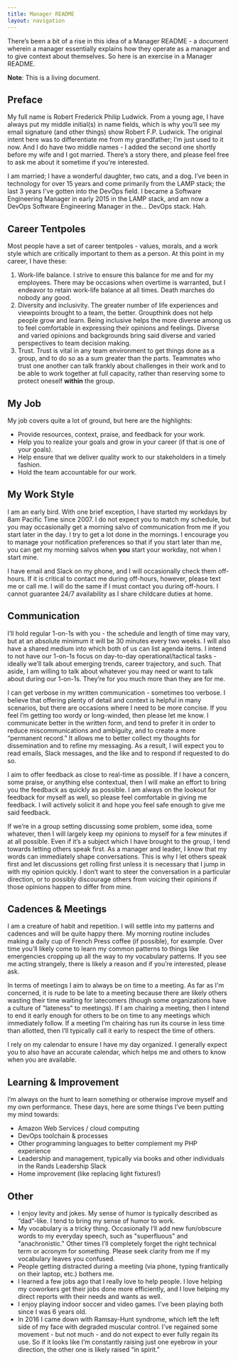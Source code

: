 ```yaml
---
title: Manager README
layout: navigation
---
```


There’s been a bit of a rise in this idea of a Manager README - a document
wherein a manager essentially explains how they operate as a manager and to give
context about themselves. So here is an exercise in a Manager README.

**Note**: This is a living document.

## Preface

My full name is Robert Frederick Philip Ludwick. From a young age, I have always
put my middle initial(s) in name fields, which is why you’ll see my email
signature (and other things) show Robert F.P. Ludwick. The original intent here
was to differentiate me from my grandfather; I’m just used to it now. And I do
have two middle names - I added the second one shortly before my wife and I got
married. There’s a story there, and please feel free to ask me about it sometime
if you're interested.

I am married; I have a wonderful daughter, two cats, and a dog. I’ve been in
technology for over 15 years and come primarily from the LAMP stack; the last 3
years I've gotten into the DevOps field. I became a Software Engineering Manager
in early 2015 in the LAMP stack, and am now a DevOps Software Engineering
Manager in the... DevOps stack. Hah.

## Career Tentpoles

Most people have a set of career tentpoles - values, morals, and a work style
which are critically important to them as a person. At this point in my career,
I have these:

1. Work-life balance. I strive to ensure this balance for me and for my
employees. There may be occasions when overtime is warranted, but I endeavor to
retain work-life balance at all times. Death marches do nobody any good.
2. Diversity and inclusivity. The greater number of life experiences and
viewpoints brought to a team, the better. Groupthink does not help people grow
and learn. Being inclusive helps the more diverse among us to feel comfortable
in expressing their opinions and feelings. Diverse and varied opinions and
backgrounds bring said diverse and varied perspectives to team decision making.
3. Trust. Trust is vital in any team environment to get things done as a group,
and to do so as a sum greater than the parts. Teammates who trust one another
can talk frankly about challenges in their work and to be able to work together
at full capacity, rather than reserving some to protect oneself **within** the
group.

## My Job

My job covers quite a lot of ground, but here are the highlights:

* Provide resources, context, praise, and feedback for your work.
* Help you to realize your goals and grow in your career (if that is one of your
goals).
* Help ensure that we deliver quality work to our stakeholders in a timely
fashion.
* Hold the team accountable for our work.

## My Work Style

I am an early bird. With one brief exception, I have started my workdays by 8am
Pacific Time since 2007. I do not expect you to match my schedule, but you may
occasionally get a morning salvo of communication from me if you start later in
the day. I try to get a lot done in the mornings. I encourage you to manage your
notification preferences so that if you start later than me, you can get my
morning salvos when **you** start your workday, not when I start mine.

I have email and Slack on my phone, and I will occasionally check them
off-hours. If it is critical to contact me during off-hours, however, please
text me or call me. I will do the same if I must contact you during off-hours. I
cannot guarantee 24/7 availability as I share childcare duties at home.

## Communication

I’ll hold regular 1-on-1s with you - the schedule and length of time may vary,
but at an absolute minimum it will be 30 minutes every two weeks. I will also
have a shared medium into which both of us can list agenda items. I intend to
not have our 1-on-1s focus on day-to-day operational/tactical tasks - ideally
we’ll talk about emerging trends, career trajectory, and such. That aside, I am
willing to talk about whatever you may need or want to talk about during our
1-on-1s. They’re for you much more than they are for me.

I can get verbose in my written communication - sometimes too verbose. I believe
that offering plenty of detail and context is helpful in many scenarios, but
there are occasions where I need to be more concise. If you feel I’m getting too
wordy or long-winded, then please let me know. I communicate better in the
written form, and tend to prefer it in order to reduce miscommunications and
ambiguity, and to create a more “permanent record.” It allows me to better
collect my thoughts for dissemination and to refine my messaging. As a result, I
will expect you to read emails, Slack messages, and the like and to respond if
requested to do so.

I aim to offer feedback as close to real-time as possible. If I have a concern,
some praise, or anything else contextual, then I will make an effort to bring
you the feedback as quickly as possible. I am always on the lookout for feedback
for myself as well, so please feel comfortable in giving me feedback. I will
actively solicit it and hope you feel safe enough to give me said feedback.

If we’re in a group setting discussing some problem, some idea, some whatever,
then I will largely keep my opinions to myself for a few minutes if at all
possible. Even if it’s a subject which I have brought to the group, I tend
towards letting others speak first. As a manager and leader, I know that my
words can immediately shape conversations. This is why I let others speak first
and let discussions get rolling first unless it is necessary that I jump in with
my opinion quickly. I don’t want to steer the conversation in a particular
direction, or to possibly discourage others from voicing their opinions if those
opinions happen to differ from mine.

## Cadences & Meetings

I am a creature of habit and repetition. I will settle into my patterns and
cadences and will be quite happy there. My morning routine includes making a
daily cup of French Press coffee (if possible), for example. Over time you’ll
likely come to learn my common patterns to things like emergencies cropping up
all the way to my vocabulary patterns. If you see me acting strangely, there is
likely a reason and if you’re interested, please ask.

In terms of meetings I aim to always be on time to a meeting. As far as I'm
concerned, it is rude to be late to a meeting because there are likely others
wasting their time waiting for latecomers (though some organizations have a
culture of "lateness" to meetings). If I am chairing a meeting, then I intend to
end it early enough for others to be on time to any meetings which immediately
follow. If a meeting I’m chairing has run its course in less time than allotted,
then I’ll typically call it early to respect the time of others.

I rely on my calendar to ensure I have my day organized. I generally expect you
to also have an accurate calendar, which helps me and others to know when you
are available.

## Learning & Improvement

I’m always on the hunt to learn something or otherwise improve myself and my own
performance. These days, here are some things I’ve been putting my mind towards:

* Amazon Web Services / cloud computing
* DevOps toolchain & processes
* Other programming languages to better complement my PHP experience
* Leadership and management, typically via books and other individuals in the
Rands Leadership Slack
* Home improvement (like replacing light fixtures!)

## Other

* I enjoy levity and jokes. My sense of humor is typically described as
“dad”-like. I tend to bring my sense of humor to work.
* My vocabulary is a tricky thing. Occasionally I’ll add new fun/obscure words
to my everyday speech, such as "superfluous" and "anachronistic." Other times
I’ll completely forget the right technical term or acronym for something. Please
seek clarity from me if my vocabulary leaves you confused.
* People getting distracted during a meeting (via phone, typing frantically on
their laptop, etc.) bothers me.
* I learned a few jobs ago that I really love to help people. I love helping my
coworkers get their jobs done more efficiently, and I love helping my direct
reports with their needs and wants as well.
* I enjoy playing indoor soccer and video games. I've been playing both since I
was 6 years old.
* In 2016 I came down with Ramsay-Hunt syndrome, which left the left side of my
face with degraded muscular control. I’ve regained some movement - but not
much - and do not expect to ever fully regain its use. So if it looks like I’m
constantly raising just one eyebrow in your direction, the other one is likely
raised “in spirit.”
